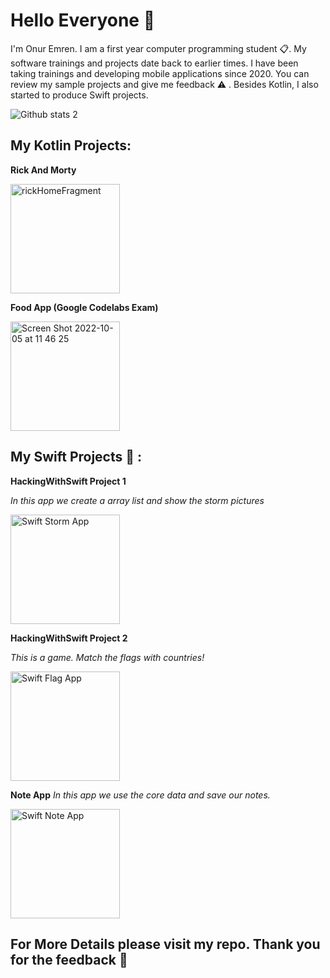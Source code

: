 # Hello Everyone  :wave:
I'm Onur Emren. I am a first year computer programming student :clipboard:. My software trainings and projects date back to earlier times. I have been taking trainings and developing mobile applications since 2020. You can review my sample projects and give me feedback :warning: . Besides Kotlin, I also started to produce Swift projects. 

![Github stats 2](https://github-readme-stats.vercel.app/api?username=OnurEmren&show_icons=true&theme=radical)


## My Kotlin Projects: 
**Rick And Morty**




<img width="175" alt="rickHomeFragment" src="https://user-images.githubusercontent.com/98044736/224957743-1822e34c-a760-41c9-9d57-d00b55dc0960.png">


**Food App (Google Codelabs Exam)**


<img width="175" alt="Screen Shot 2022-10-05 at 11 46 25" src="https://user-images.githubusercontent.com/98044736/224958238-aa74b152-0106-480e-8083-f75582ffce7a.png">




## My Swift Projects :iphone: :

**HackingWithSwift Project 1**

*In this app we create a array list and show the storm pictures*


<img width="175" alt="Swift Storm App" src="https://user-images.githubusercontent.com/98044736/224966894-028dad24-49d5-49d0-a9f0-b3dad239f939.png">


**HackingWithSwift Project 2**

*This is a game. Match the flags with countries!*



<img width="175" alt="Swift Flag App" src="https://user-images.githubusercontent.com/98044736/224967134-c9ccf78b-39d4-40ad-8990-2f5eb54abf6b.png">




**Note App**
*In this app we use the core data and save our notes.*



<img width="175" alt="Swift Note App" src="https://user-images.githubusercontent.com/98044736/224967467-c6935798-7a4b-4a4d-bae5-ef9dec5ae0cc.png">



## For More Details please visit my repo. Thank you for the feedback :pray:

